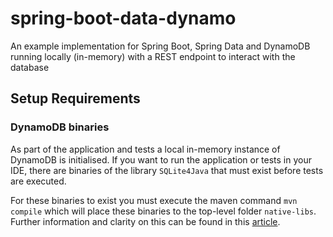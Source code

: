 # spring-boot-data-dynamo
An example implementation for Spring Boot, Spring Data and DynamoDB running locally (in-memory) with a REST endpoint to interact with the database

## Setup Requirements

### DynamoDB binaries
As part of the application and tests a local in-memory instance of DynamoDB is initialised. If you want to run the application or tests in your IDE, there are binaries of the library `SQLite4Java` that must exist before tests are executed.

For these binaries to exist you must execute the maven command `mvn compile` which will place these binaries to the top-level folder `native-libs`. Further information and clarity on this can be found in this [article](https://www.baeldung.com/dynamodb-local-integration-tests).